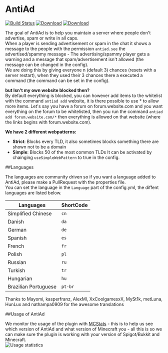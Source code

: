 AntiAd
======
[![Build Status][buildSVG]][buildLink]
[![Download][bukkitSVG]][bukkitLink]
[![Download][spigotSVG]][spigotLink]

The goal of AntiAd is to help you maintain a server where people don't advertise, spam or write in all caps.  
When a player is sending advertisement or spam in the chat it shows a message to the people with the permission `antiad.see` the advertised/spammy message - The advertising/spammy player gets a warning and a message that spam/advertisement isn't allowed (the message can be changed in the config).  
We are doing this by giving everyone n (default 3) chances (resets with a server restart), when they used their 3 chances there a executed a command (the command can be set in the config).  

**but Isn't my own website blocked then?**  
 By default everything is blocked, you can however add items to the whitelist with the command `antiad add` website, it is there possible to use * to allow more items.
Let's say you have a forum on forum.website.com and you want everything on the forum to be whitelisted, then you run the command `antiad add forum.website.com/*` then everything is allowed on that website (where the links begins with forum.website.com).

**We have 2 different webpatterns:**  
* **Strict**: Blocks every TLD, it also sometimes blocks something there are shown not to be a domain
* **Simple**: Blocks 50 of the most common TLDs It can be activated by chainging `useSimpleWebPattern` to true in the config.


##Languages

The languages are community driven so if you want a language added to AntiAd, please make a PullRequest with the properties file.  
You can set the language in the `Language` part of the config.yml, the diffent languages are listed below.

Languages | ShortCode
--- | ---
 Simplified Chinese | `cn`      |
 Danish             | `da`      |
 German             | `de`      |
 Spanish            | `es`      |
 French             | `fr`      |
 Polish             | `pl`      |
 Russian            | `ru`      |
 Turkish            | `tr`      |
 Hungarian          | `hu`      | 
 Brazilian Portuguese          | `pt-br`      | 

Thanks to Mayomi, kasperfranz, AlexMl, XxCoolgamesxX, MySt1k, metLuna, HunLux and nathampa0909 for the awesome translations


##Usage of AntiAd

We monitor the usage of the plugin with [MCStats][MCStatsLink] - this is to help us see which version of AntiAd and what version of Minecraft you  - all this is so we can make sure the plugin is working with your version of Spigot/Bukkit and Minecraft.  
![Usage statistics][stats]



[stats]: https://i.mcstats.org/AntiAd/Global+Statistics@2x.borderless.png
[buildSVG]: https://travis-ci.org/antiAD/AntiAd.svg
[buildLink]: https://travis-ci.org/antiAD/AntiAd
[bukkitSVG]: https://img.shields.io/badge/Download-Bukkit-blue.svg
[bukkitLink]: https://dev.bukkit.org/projects/antiad
[spigotSVG]: https://img.shields.io/badge/Download-SpigotMC-orange.svg
[spigotLink]: https://www.spigotmc.org/resources/antiad.323/
[MCStatsLink]: http://mcstats.org/plugin/AntiAd
